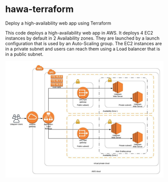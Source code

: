 # hawa-terraform
Deploy a high-availability web app using Terraform

This code deploys a high-availability web app in AWS. It deploys 4 EC2 instances by default in 2 Availability zones. They are launched by a launch configuration that is used by an Auto-Scaling group. The EC2 instances are in a private subnet and users can reach them using a Load balancer that is in a public subnet.

![](https://github.com/tadayoni1/HA-webapp/blob/master/diagram.jpeg)
